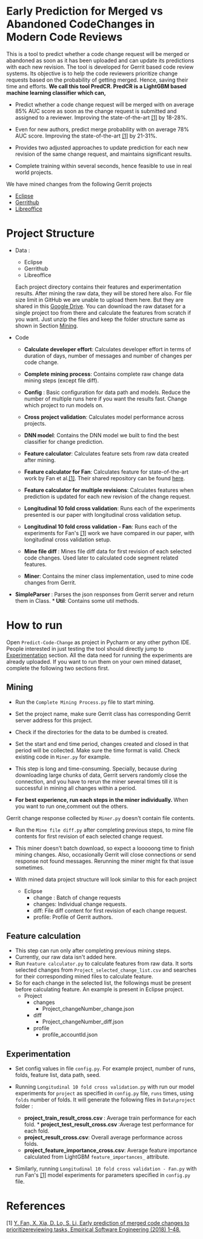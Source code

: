 # Early Prediction for Merged vs Abandoned CodeChanges in Modern Code Reviews 
This is a tool to predict whether a code change request will be merged or abandoned as
soon as it has been uploaded and can update its predictions with each new revision. 
The tool is developed for Gerrit based code review systems. Its objective is to help
the code reviewers prioritize change requests based on the probability of getting merged.
Hence, saving their time and efforts. <b>We call this tool PredCR.  PredCR is a LightGBM 
based machine learning classifier which can,</b>

* Predict whether a code change request will be merged with on average 85% AUC score as soon as the
change request is submitted and assigned to a reviewer. Improving the state-of-the-art [[1]](#1) 
  by 18-28%.
* Even for new authors, predict merge probability with on average 78% AUC score. Improving the state-of-the-art [[1]](#1) 
  by 21-31%.
* Provides two adjusted approaches to update prediction for each new revision of the same change request,
  and maintains significant results. 
  
* Complete training within several seconds, hence feasible to use in real world projects.
  
We have mined changes from the following Gerrit projects
* [Eclipse](https://git.eclipse.org/r)
* [Gerrithub](https://review.gerrithub.io)
* [Libreoffice](https://gerrit.libreoffice.org)

# Project Structure 
* Data :
    * Eclipse
    * Gerrithub
    * Libreoffice


  Each project directory contains their features and experimentation 
  results. After mining the raw data, they will be stored here also. For 
  file size limit in GitHub we are unable to upload them here. But they are 
shared in this [Google Drive](https://drive.google.com/drive/folders/1z2KmxgYNgO5sNBHZLb_Nm43bFqH4vi2g?usp=sharing). 
  You can download the raw dataset for a single project too from there and calculate the features from scratch if 
  you want. Just unzip the files and keep the folder structure same as shown in Section [Mining](#mining).
* Code
    * <b>Calculate developer effort</b>: Calculates developer effort in terms of duration of days, number of messages and number of changes per code change.
    * <b>Complete mining process</b>: Contains complete raw change data mining steps 
      (except file diff).
      
    * <b>Config</b> : Basic configuration for data path and models. Reduce the number of multiple runs here if
      you want the results fast. Change which project to run models on.
    * <b>Cross project validation</b>: Calculates model performance across projects. 
    * <b>DNN model</b>: Contains the DNN model we built to find the best classifier for change prediction.
    * <b>Feature calculator</b>: Calculates feature sets from raw data created after
    mining.
    * <b>Feature calculator for Fan</b>: Calculates feature for state-of-the-art work by
    Fan et al.[[1]](#1). Their shared repository can be found [here](https://github.com/YuanruiZJU/EarlyPredictionReview).
      
    * <b>Feature calculator for multiple revisions</b>: Calculates features when prediction 
    is updated for each new revision of the change request.
      
    * <b>Longitudinal 10 fold cross validation</b>: Runs each of the experiments presented is our
    paper with longitudinal cross validation setup.
        
    * <b>Longitudinal 10 fold cross validation - Fan</b>: Runs each of the experiments for Fan's [[1]](#1)
    work we have compared in our paper, with longitudinal cross validation setup.
  
    * <b>Mine file diff </b>: Mines file diff data for first revision of each selected code changes.
    Used later to calculated code segment related features.
  
    * <b>Miner</b>: Contains the miner class implementation, used to mine code changes from Gerrit.
* <b> SimpleParser </b>: Parses the json responses from Gerrit server and return them in Class.
  *<b> Util</b>: Contains some util methods.
    
# How to run
Open `Predict-Code-Change` as project in Pycharm or any other python IDE. People interested in just testing the 
tool should directly jump to [Experimentation](#exp) section. All the data need for running the experiments are
already uploaded. If you want to run them on your own mined dataset, complete the following two sections first.
## <a id="mining">Mining</a> 
* Run the `Complete Mining Process.py` file to start mining.
* Set the project name, make sure Gerrit class has corresponding Gerrit server address for this project.
* Check if the directories for the data to be dumbed is created.
* Set the start and end time period, changes created and closed in that period will be collected. Make
  sure the time format is valid. Check existing code in `Miner.py` for example.
* This step is long and time-consuming. Specially, because during downloading large chunks of 
data, Gerrit servers randomly close the connection, and you have to rerun the miner several times
till it is successful in mining all changes within a period.

* <b> For best experience, run each steps in the miner individually. </b> When you want 
  to run one,comment out the others.
  
Gerrit change response collected by `Miner.py` doesn't contain file contents.
* Run the `Mine file diff.py` after completing previous steps, to mine
file contents for first revision of each selected change request.
* This miner doesn't batch download, so expect a looooong time to finish 
mining changes. Also, occasionally Gerrit will close connections or send
  response not found messages. Rerunning the miner might fix that issue sometimes.
  

* With mined data project structure will look similar to this for each project
  * Eclipse
    * change : Batch of change requests
    * changes: Individual change requests.
    * diff: File diff content for first revision of each change request.
    * profile: Profile of Gerrit authors.

## <a id="feature_calculation">Feature calculation</a> 
* This step can run only after completing previous mining steps.
* Currently, our raw data isn't added here.
* Run `Feature calculator.py` to calculate features from raw data. It sorts selected changes 
from `Project_selected_change_list.csv` and searches for their corresponding mined files to calculate feature.
* So for each change in the selected list, the followings must be present before 
  calculating feature. An example is present in Eclipse project.
  * Project
    * changes
      * Project_changeNumber_change.json
    * diff
      * Project_changeNumber_diff.json
    * profile
      * profile_accountId.json
  


## <a id="exp">Experimentation</a> 
* Set config values in file `config.py`. For example project, number of runs, folds, 
  feature list, data path, seed.
  
* Running `Longitudinal 10 fold cross validation.py` with run our model experiments for `project` 
  as specified in `config.py` file, `runs` times, using `folds` number of folds. It will generate
  the following files in `Data\project` folder :
    * <b>project_train_result_cross.csv </b>: Average train performance for each fold.
    *<b> project_test_result_cross.csv </b>:Average test performance for each fold.
    * <b>project_result_cross.csv</b>: Overall average performance across folds.
    * <b>project_feature_importance_cross.csv</b>: Average feature importance calculated from LightGBM
    `feature_importances_` attribute.
  
* Similarly, running `Longitudinal 10 fold cross validation - Fan.py` with run Fan's [[1]](#1) 
  model experiments for parameters specified in `config.py` file.

# References
<a id="1">[1]</a> 
[Y. Fan, X. Xia, D. Lo, S. Li, Early prediction of merged code changes to prioritizereviewing tasks, 
Empirical Software Engineering (2018) 1–48.](https://link.springer.com/content/pdf/10.1007/s10664-018-9602-0.pdf)

